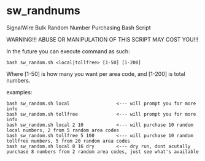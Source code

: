 # sw_randnums
SignalWire Bulk Random Number Purchasing Bash Script

WARNING!!! ABUSE OR MANIPULATION OF THIS SCRIPT MAY COST YOU!!!

In the future you can execute command as such:

    bash sw_random.sh <local|tollfree> [1-50] [1-200]

Where [1-50] is how many you want per area code, and [1-200] is total numbers.

examples:

    bash sw_random.sh local                 <--- will prompt you for more info
    bash sw_random.sh tollfree              <--- will prompt you for more info 
    bash sw_random.sh local 2 10            <--- will purchase 10 random local numbers, 2 from 5 random area codes
    bash sw_random.sh tollfree 5 100        <--- will purchase 10 random tollfree numbers, 5 from 20 random area codes
    bash sw_random.sh local 8 16 dry        <--- dry run, dont acutally purchase 8 numbers from 2 random area codes, just see what's available
